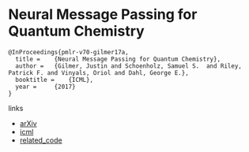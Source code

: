 # Neural Message Passing for Quantum Chemistry
```
@InProceedings{pmlr-v70-gilmer17a,
  title = 	 {Neural Message Passing for Quantum Chemistry},
  author = 	 {Gilmer, Justin and Schoenholz, Samuel S.  and Riley, Patrick F. and Vinyals, Oriol and Dahl, George E.},
  booktitle = 	 {ICML},
  year = 	 {2017}
}
```

links
- [arXiv](https://arxiv.org/abs/1704.01212)
- [icml](http://proceedings.mlr.press/v70/gilmer17a.html)
- [related_code](https://github.com/priba/nmp_qc)
